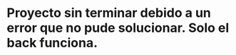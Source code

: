 <h1>Proyecto sin terminar debido a un error que no pude solucionar. Solo el back funciona. <h1/>
<br />

